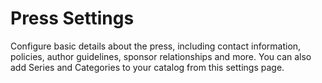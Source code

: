 # Press Settings

Configure basic details about the press, including contact information, policies, author guidelines, sponsor relationships and more. You can also add Series and Categories to your catalog from this settings page.
